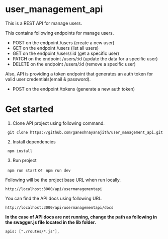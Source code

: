 # user_management_api

This is a REST API for manage users.

This contains following endpoints for manage users.

- POST on the endpoint /users (create a new user)
- GET on the endpoint /users (list all users)
- GET on the endpoint /users/:id (get a specific user)
- PATCH on the endpoint /users/:id (update the data for a specific user)
- DELETE on the endpoint /users/:id (remove a specific user)

Also, API is providing a token endpoint that generates an auth token for valid user credentials(email & password).

- POST on the endpoint /tokens (generate a new auth token)

# Get started

1. Clone API project using following command.

`` git clone https://github.com/ganeshnayanajith/user_management_api.git``

2. Install dependencies

`` npm install``

3. Run project

`` npm run start`` or `` npm run dev``

Following will be the project base URL when run locally.

`` http://localhost:3000/api/usermanagementapi ``

You can find the API docs using following URL.

`` http://localhost:3000/api/usermanagementapi/docs ``

**In the case of API docs are not running, change the path as following in the swagger.js file located in the lib
folder.**

`` apis: ["./routes/*.js"], ``